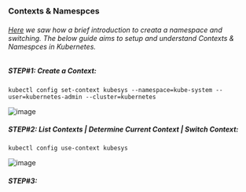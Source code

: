 ### Contexts & Namespces
###### [Here]() we saw how a brief introduction to creata a namespace and switching. The below guide aims to setup and understand Contexts & Namespces in Kubernetes.

##### STEP#1: Create a Context:
```
kubectl config set-context kubesys --namespace=kube-system --user=kubernetes-admin --cluster=kubernetes
```
![image](https://user-images.githubusercontent.com/45539698/68532074-62955c00-033f-11ea-821b-46ef8ea62e9a.png)

##### STEP#2: List Contexts | Determine Current Context | Switch Context:
```
kubectl config use-context kubesys
```
![image](https://user-images.githubusercontent.com/45539698/68532239-e4d25000-0340-11ea-80c9-aea98be7b4a0.png)

##### STEP#3:
